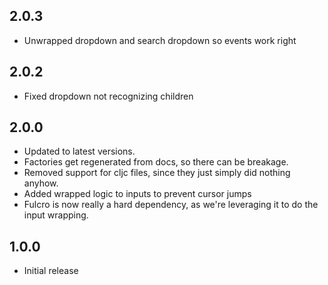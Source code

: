 2.0.3
-----
- Unwrapped dropdown and search dropdown so events work right

2.0.2
-----
- Fixed dropdown not recognizing children

2.0.0
-----
- Updated to latest versions.
- Factories get regenerated from docs, so there can be breakage.
- Removed support for cljc files, since they just simply did nothing anyhow.
- Added wrapped logic to inputs to prevent cursor jumps
- Fulcro is now really a hard dependency, as we're leveraging it to do the input wrapping.

1.0.0
-----
- Initial release